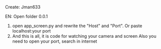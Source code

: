 Create: Jman633

EN:
Open folder 0.0.1
1. open app_screen.py and rewrite the "Host" and "Port". Or paste localhost:your port
2. And this is all, it is code for watching your camera and screen
Also you need to open your port, search in internet


